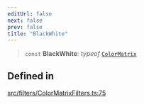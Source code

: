 ```yaml
---
editUrl: false
next: false
prev: false
title: "BlackWhite"
---
```


> `const` **BlackWhite**: *typeof* [`ColorMatrix`](/api/namespaces/filters/classes/colormatrix/)

## Defined in

[src/filters/ColorMatrixFilters.ts:75](https://github.com/fabricjs/fabric.js/blob/c093e29e73123dafcfa091ff4d5e04e690bb796e/src/filters/ColorMatrixFilters.ts#L75)
